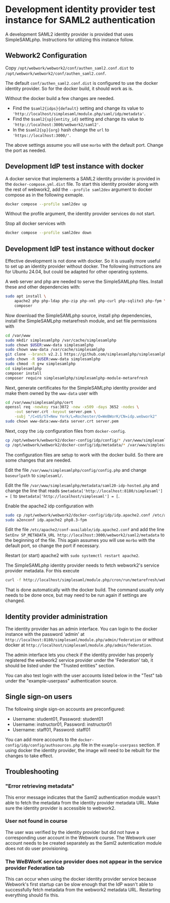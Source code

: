 # Development identity provider test instance for SAML2 authentication

A development SAML2 identity provider is provided that uses SimpleSAMLphp.
Instructions for utilizing this instance follow.

## Webwork2 Configuration

Copy `/opt/webwork/webwork2/conf/authen_saml2.conf.dist` to
`/opt/webwork/webwork2/conf/authen_saml2.conf`.

The default `conf/authen_saml2.conf.dist` is configured to use the docker
identity provider. So for the docker build, it should work as is.

Without the docker build a few changes are needed.

- Find the `$saml2{idps}{default}` setting and change its value to
  `'http://localhost/simplesaml/module.php/saml/idp/metadata'`.
- Find the `$saml2{sp}{entity_id}` setting and change its value to
  `'http://localhost:3000/webwork2/saml2'`.
- In the `$saml2{sp}{org}` hash change the `url` to `'https://localhost:3000/'`.

The above settings assume you will use `morbo` with the default port.  Change
the port as needed.

## Development IdP test instance with docker

A docker service that implements a SAML2 identity provider is provided in the
`docker-compose.yml.dist` file. To start this identity provider along with the
rest of webwork2, add the `--profile saml2dev` argument to docker compose as in
the following exmaple.

```bash
docker compose --profile saml2dev up
```

Without the profile argument, the identity provider services do not start.

Stop all docker services with

```bash
docker compose --profile saml2dev down
```

## Development IdP test instance without docker

Effective development is not done with docker. So it is usually more useful to
set up an identity provider without docker. The following instructions are for
Ubuntu 24.04, but could be adapted for other operating systems.

A web server and php are needed to serve the SimpleSAMLphp files.  Install these
and other dependencies with:

```bash
sudo apt install \
    apache2 php php-ldap php-zip php-xml php-curl php-sqlite3 php-fpm \
    composer
```

Now download the SimpleSAMLphp source, install php dependencies, install the
SimpleSAMLphp metarefresh module, and set file permissions with

```bash
cd /var/www
sudo mkdir simplesamlphp /var/cache/simplesamlphp
sudo chown $USER:www-data simplesamlphp
sudo chown www-data /var/cache/simplesamlphp
git clone --branch v2.2.1 https://github.com/simplesamlphp/simplesamlphp.git
sudo chown -R $USER:www-data simplesamlphp
sudo chmod -R g+w simplesamlphp
cd simplesamlphp
composer install
composer require simplesamlphp/simplesamlphp-module-metarefresh
```

Next, generate certificates for the SimpleSAMLphp identity provider and make
them owned by the `www-data` user with

```bash
cd /var/www/simplesamlphp/cert
openssl req -newkey rsa:3072 -new -x509 -days 3652 -nodes \
    -out server.crt -keyout server.pem \
    -subj "/C=US/ST=New York/L=Rochester/O=WeBWorK/CN=idp.webwork2"
sudo chown www-data:www-data server.crt server.pem
```

Next, copy the `idp` configuration files from `docker-config`.

```bash
cp /opt/webwork/webwork2/docker-config/idp/config/* /var/www/simplesamlphp/config/
cp /opt/webwork/webwork2/docker-config/idp/metadata/* /var/www/simplesamlphp/metadata/
```

The configuration files are setup to work with the docker build. So there are
some changes that are needed.

Edit the file `/var/www/simplesamlphp/config/config.php` and change
`baseurlpath` to `simplesaml/`.

Edit the file `/var/www/simplesamlphp/metadata/saml20-idp-hosted.php` and change
the line that reads
`$metadata['http://localhost:8180/simplesaml'] = [`
to
`$metadata['http://localhost/simplesaml'] = [`.

Enable the apache2 idp configuration with

```bash
sudo cp /opt/webwork/webwork2/docker-config/idp/idp.apache2.conf /etc/apache2/conf-available
sudo a2enconf idp.apache2 php8.3-fpm
```

Edit the file `/etc/apache2/conf-available/idp.apache2.conf` and add the line
`SetEnv SP_METADATA_URL http://localhost:3000/webwork2/saml2/metadata` to the
beginning of the file. This again assumes you will use `morbo` with the default
port, so change the port if necessary.

Restart (or start) apache2 with `sudo systemctl restart apache2`.

The SimpleSAMLphp identity provider needs to fetch webwork2's service provider
metadata.  For this execute

```bash
curl -f http://localhost/simplesaml/module.php/cron/run/metarefresh/webwork2
```

That is done automatically with the docker build.  The command usually only
needs to be done once, but may need to be run again if settings are changed.

## Identity provider administration

The identity provider has an admin interface. You can login to the docker
instance with the password 'admin' at
`http://localhost:8180/simplesaml/module.php/admin/federation`
or without docker at
`http://localhost/simplesaml/module.php/admin/federation`.

The admin interface lets you check if the identity provider has properly
registered the webwork2 service provider under the 'Federation' tab, it should
be listed under the "Trusted entities" section.

You can also test login with the user accounts listed below in the "Test" tab
under the "example-userpass" authentication source.

## Single sign-on users

The following single sign-on accounts are preconfigured:

- Username: student01, Password: student01
- Username: instructor01, Password: instructor01
- Username: staff01, Password: staff01

You can add more accounts to the `docker-config/idp/config/authsources.php` file
in the `example-userpass` section. If using docker the identity provider, the
image will need to be rebuilt for the changes to take effect.

## Troubleshooting

### "Error retrieving metadata"

This error message indicates that the Saml2 authentication module wasn't able to
fetch the metadata from the identity provider metadata URL. Make sure the
identity provider is accessible to webwork2.

### User not found in course

The user was verified by the identity provider but did not have a corresponding
user account in the Webwork course. The Webwork user account needs to be created
separately as the Saml2 autentication module does not do user provisioning.

### The WeBWorK service provider does not appear in the service provider Federation tab

This can occur when using the docker identity provider service because Webwork's
first startup can be slow enough that the IdP wasn't able to successfully fetch
metadata from the webwork2 metadata URL. Restarting everything should fix this.
